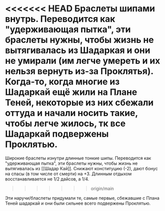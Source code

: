 
<<<<<<< HEAD
Браслеты шипами внутрь.
Переводится как "удерживающая пытка", эти браслеты нужны, чтобы жизнь не вытягивалась из Шадаркая и они не умирали (им легче умереть и их нельзя вернуть из-за Проклятья).
Когда-то, когда многие из Шадаркай ещё жили на Плане Теней, некоторые из них сбежали оттуда и начали носить такие, чтобы легче жилось, тк все Шадаркай подвержены Проклятью. 
=======
Широкие браслеты изнутри длинные тонкие шипы.
Переводится как "удерживающая пытка", эти браслеты нужны, чтобы жизнь не вытягивалась из [[Шадар Кай]]. 
Снижают конституцию (-2), дают бонус на спасы (в том числе от смерти) на +3. Длинным отдыхом восстанавливается не 1/2 дайсов, а 1/4.


>>>>>>> origin/main

Эти наручи/бласлеты придумали те, самые первые, сбежавшие с Плана Теней шадаркай и они были сильнее всего подвержены Проклятью.